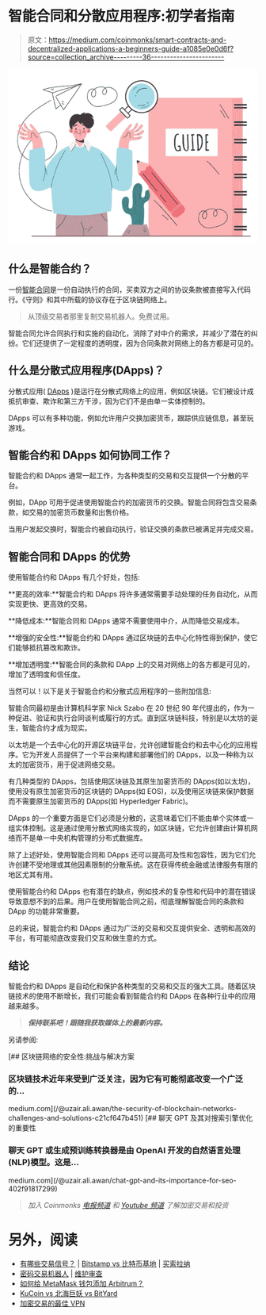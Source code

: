 # 智能合同和分散应用程序:初学者指南

> 原文：<https://medium.com/coinmonks/smart-contracts-and-decentralized-applications-a-beginners-guide-a1085e0e0d6f?source=collection_archive---------36----------------------->

![](img/23620e90779727ba5cd41aeb6cad0dab.png)

## 什么是智能合约？

一份[智能合同](https://en.wikipedia.org/wiki/Smart_contract)是一份自动执行的合同，买卖双方之间的协议条款被直接写入代码行。《守则》和其中所载的协议存在于区块链网络上。

> 从顶级交易者那里复制交易机器人。免费试用。

智能合同允许合同执行和实施的自动化，消除了对中介的需求，并减少了潜在的纠纷。它们还提供了一定程度的透明度，因为合同条款对网络上的各方都是可见的。

## 什么是分散式应用程序(DApps)？

分散式应用( [DApps](https://en.wikipedia.org/wiki/Decentralized_application) )是运行在分散式网络上的应用，例如区块链。它们被设计成抵抗审查、欺诈和第三方干涉，因为它们不是由单一实体控制的。

DApps 可以有多种功能，例如允许用户交换加密货币，跟踪供应链信息，甚至玩游戏。

## 智能合约和 DApps 如何协同工作？

智能合约和 DApps 通常一起工作，为各种类型的交易和交互提供一个分散的平台。

例如，DApp 可用于促进使用智能合约的加密货币的交换。智能合同将包含交易条款，如交易的加密货币数量和出售价格。

当用户发起交换时，智能合约被自动执行，验证交换的条款已被满足并完成交易。

## 智能合同和 DApps 的优势

使用智能合约和 DApps 有几个好处，包括:

**更高的效率:**智能合约和 DApps 将许多通常需要手动处理的任务自动化，从而实现更快、更高效的交易。

**降低成本:**智能合同和 DApps 通常不需要使用中介，从而降低交易成本。

**增强的安全性:**智能合约和 DApps 通过区块链的去中心化特性得到保护，使它们能够抵抗篡改和欺诈。

**增加透明度:**智能合同的条款和 DApp 上的交易对网络上的各方都是可见的，增加了透明度和信任度。

当然可以！以下是关于智能合约和分散式应用程序的一些附加信息:

智能合同最初是由计算机科学家 Nick Szabo 在 20 世纪 90 年代提出的，作为一种促进、验证和执行合同谈判或履行的方式。直到区块链科技，特别是以太坊的诞生，智能合约才成为现实。

以太坊是一个去中心化的开源区块链平台，允许创建智能合约和去中心化的应用程序。它为开发人员提供了一个平台来构建和部署他们的 DApps，以及一种称为以太的加密货币，用于促进网络交易。

有几种类型的 DApps，包括使用区块链及其原生加密货币的 DApps(如以太坊)，使用没有原生加密货币的区块链的 DApps(如 EOS)，以及使用区块链来保护数据而不需要原生加密货币的 DApps(如 Hyperledger Fabric)。

DApps 的一个重要方面是它们必须是分散的，这意味着它们不能由单个实体或一组实体控制。这是通过使用分散式网络实现的，如区块链，它允许创建由计算机网络而不是单一中央机构管理的分布式数据库。

除了上述好处，使用智能合同和 DApps 还可以提高可及性和包容性，因为它们允许创建不受地理或其他因素限制的分散系统。这在获得传统金融或法律服务有限的地区尤其有用。

使用智能合约和 DApps 也有潜在的缺点，例如技术的复杂性和代码中的潜在错误导致意想不到的后果。用户在使用智能合同之前，彻底理解智能合同的条款和 DApp 的功能非常重要。

总的来说，智能合约和 DApps 通过为广泛的交易和交互提供安全、透明和高效的平台，有可能彻底改变我们交互和做生意的方式。

## 结论

智能合约和 DApps 是自动化和保护各种类型的交易和交互的强大工具。随着区块链技术的使用不断增长，我们可能会看到智能合约和 DApps 在各种行业中的应用越来越多。

> ***保持联系吧！跟随我获取媒体上的最新内容。***

另请参阅:

[](/@uzair.ali.awan/the-security-of-blockchain-networks-challenges-and-solutions-c21cf647b451) [## 区块链网络的安全性:挑战与解决方案

### 区块链技术近年来受到广泛关注，因为它有可能彻底改变一个广泛的…

medium.com](/@uzair.ali.awan/the-security-of-blockchain-networks-challenges-and-solutions-c21cf647b451) [](/@uzair.ali.awan/chat-gpt-and-its-importance-for-seo-402f91817299) [## 聊天 GPT 及其对搜索引擎优化的重要性

### 聊天 GPT 或生成预训练转换器是由 OpenAI 开发的自然语言处理(NLP)模型。这是…

medium.com](/@uzair.ali.awan/chat-gpt-and-its-importance-for-seo-402f91817299) 

> *加入 Coinmonks* [*电报频道*](https://t.me/coincodecap) *和* [*Youtube 频道*](https://www.youtube.com/c/coinmonks/videos) *了解加密交易和投资*

# 另外，阅读

*   [有哪些交易信号？](https://coincodecap.com/trading-signal) | [Bitstamp vs 比特币基地](https://coincodecap.com/bitstamp-coinbase) | [买索拉纳](https://coincodecap.com/buy-solana)
*   [密码交易机器人](/coinmonks/crypto-trading-bot-c2ffce8acb2a) | [维护审查](https://coincodecap.com/uphold-review)
*   [如何给 MetaMask 钱包添加 Arbitrum？](https://coincodecap.com/how-to-add-arbitrum-to-metamask-wallet)
*   [KuCoin vs 北海巨妖 vs BitYard](https://coincodecap.com/kucoin-vs-kraken-vs-bityard)
*   [加密交易的最佳 VPN](https://coincodecap.com/best-vpns-for-crypto-trading)
